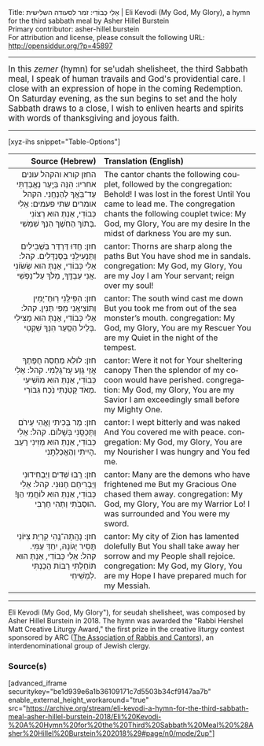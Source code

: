 <html>
<head></head>
<body>
Title: אֵלִי כְּבוֹדִי: זמר לסעודה השלישית | Eli Kevodi (My God, My Glory), a hymn for the third sabbath meal by Asher Hillel Burstein<br />
Primary contributor: asher-hillel.burstein<br />
For attribution and license, please consult the following URL: <a href="http://opensiddur.org/?p=45897">http://opensiddur.org/?p=45897</a>
<p />
<hr />

<div class="english" lang="en" style="font-size: 1.2em;">
In this <em>zemer</em> (hymn) for se'udah shelisheet, the third Sabbath meal, I speak of human travails and God's providential care. I close with an expression of hope in the coming Redemption. On Saturday evening, as the sun begins to set and the holy Sabbath draws to a close, I wish to enliven hearts and spirits with words of thanksgiving and joyous faith.
</div>

<hr />

[xyz-ihs snippet="Table-Options"]<table style="margin-left: auto; margin-right: auto;" class="draggable">
<thead><tr><th id="x" style="text-align: right;">Source (Hebrew)</th><th style="text-align: left;">Translation (English)</th></tr></thead>
<tbody>
<tr><td style="vertical-align:top;">
<div class="liturgy" lang="he" style="text-align: right;">
<span class="instruction">החזן קורא והקהל עונים אחריו:</span>
הִנֵּה בַּיַֽעַר נֶאֱבַדְתִּי
עַד־בֹּֽאֲךָ לְהַנְחֵֽנִי.
<span class="instruction">הקהל אומרים שתי פעמים:</span>
אֵלִי כְּבוֹדִי, אַנְתְּ הוּא רְצוֹנִי
בְּתוֹךְ הַחֹֽשֶׁךְ הִנְּךָ שִׁמְשִׁי.
</div></td>

<td style="vertical-align:top;">
<div class="english" lang="en" style="text-align: left;">
<span class="instruction">The cantor chants the following couplet, followed by the congregation:</span>
Behold! I was lost in the forest	
Until You came to lead me.	
<span class="instruction">The congregation chants the following couplet twice:</span>
My God, my Glory, You are my desire	
In the midst of darkness You are my sun.	
</div></td></tr>


<tr><td style="vertical-align:top;">
<div class="liturgy" lang="he" style="text-align: right;">
<span class="instruction">חזן:</span> חַֽדּוּ דַּרְדַּר בַּשְׁבִילִים
וַתַּנְעִילֵֽנִי בְּסַנְדָּלִים.
<span class="instruction">קהל:</span> אֵלִי כְּבוֹדִי, אַנְתְּ הוּא שְׂשׂוֹנִי
אֲנִי עַבְדֶּֽךָ, מְלֹךְ עַל־נַפְשִׁי.
</div></td>

<td style="vertical-align:top;">
<div class="english" lang="en" style="text-align: left;">
<span class="instruction">cantor:</span> Thorns are sharp along the paths	
But You have shod me in sandals.	
<span class="instruction">congregation:</span> My God, my Glory, You are my Joy	
I am Your servant; reign over my soul!	
</div></td></tr>


<tr><td style="vertical-align:top;">
<div class="liturgy" lang="he" style="text-align: right;">
<span class="instruction">חזן:</span> הִפִּילַּֽנִי רֽוּחַ־יָמִין
וַתּוֹצִיאֵֽנִי מִפִּי תַּנִּין.
<span class="instruction">קהל:</span> אֵלִי כְּבוֹדִי, אַנְתְּ הוּא מַצִּילִי
בְּלֵיל הַסַֽעַר הִנְּךָ שִׁקְטִי.
</div></td>

<td style="vertical-align:top;">
<div class="english" lang="en" style="text-align: left;">
<span class="instruction">cantor:</span> The south wind cast me down	
But you took me from out of the sea monster’s mouth.	
<span class="instruction">congregation:</span> My God, my Glory, You are my Rescuer	
You are my Quiet in the night of the tempest.	
</div></td></tr>


<tr><td style="vertical-align:top;">
<div class="liturgy" lang="he" style="text-align: right;">
<span class="instruction">חזן:</span> לוּלֵא מַחְסֵה חֻפָּתְךָ
אֲזַי גָוַע עָז־גָּלְמִי.
<span class="instruction">קהל:</span> אֵלִי כְּבוֹדִי, אַנְתְּ הוּא מוֹשִׁיעִי
מְאֹד קָטֹֽנְתִּי נֹֽכַח גִּבּוֹרִי.
</div></td>

<td style="vertical-align:top;">
<div class="english" lang="en" style="text-align: left;">
<span class="instruction">cantor:</span> Were it not for Your sheltering canopy	
Then the splendor of my cocoon would have perished.	
<span class="instruction">congregation:</span> My God, my Glory, You are my Savior	
I am exceedingly small before my Mighty One. 	
</div></td></tr>


<tr><td style="vertical-align:top;">
<div class="liturgy" lang="he" style="text-align: right;">
<span class="instruction">חזן:</span> מַר בָּכִיתִי וָאֱהִי עֵירֹם
וַתְּכַסֵּֽנִי בְּשָׁלוֹם.
<span class="instruction">קהל:</span> אֵלִי כְּבוֹדִי, אַנְתְּ הוּא מְזִינִי
רָעֵב הָיִיתִי וְהֶאֱכַלְתָּֽנִי.
</div></td>

<td style="vertical-align:top;">
<div class="english" lang="en" style="text-align: left;">
<span class="instruction">cantor:</span> I wept bitterly and was naked	
And You covered me with peace.	
<span class="instruction">congregation:</span> My God, my Glory, You are my Nourisher
I was hungry and You fed me.	
</div></td></tr>


<tr><td style="vertical-align:top;">
<div class="liturgy" lang="he" style="text-align: right;">
<span class="instruction">חזן:</span> רַֽבּוּ שֵׁדִים וַיַּבְחִידוּנִי 
וַיַּבְרִיחֵם חַנּוּנִי.
<span class="instruction">קהל:</span> אֵלִי כְּבוֹדִי, אַנְתְּ הוּא לוֹחֲמִי
הֵן! הוּסַבֹּֽתִי וַתְּהִי חַרְבִּי.
</div></td>

<td style="vertical-align:top;">
<div class="english" lang="en" style="text-align: left;">
<span class="instruction">cantor:</span> Many are the demons who have frightened me 	
But my Gracious One chased them away.	
<span class="instruction">congregation:</span> My God, my Glory, You are my Warrior	
Lo! I was surrounded and You were my sword.	
</div></td></tr>


<tr><td style="vertical-align:top;">
<div class="liturgy" lang="he" style="text-align: right;">
<span class="instruction">חזן:</span> נָהָֽתָה־נֶֽהִי קִרְיַת צִיּוֹנִי
תָּסִיר יְגוֹנָהּ, יִחַדְּ עַמִּי.
<span class="instruction">קהל:</span> אֵלִי כְּבוֹדִי, אַנְתְּ הוּא תּוֹחַלְתִּי
רַבּוֹת הֵכַנְתִּי לִמְשִׁיחִי.
</div></td>

<td style="vertical-align:top;">
<div class="english" lang="en" style="text-align: left;">
<span class="instruction">cantor:</span> My city of Zion has lamented dolefully	
But You shall take away her sorrow and my People shall rejoice.	
<span class="instruction">congregation:</span> My God, my Glory, You are my Hope	
I have prepared much for my Messiah.	
</div></td></tr>
</tbody></table>

<hr />

Eli Kevodi (My God, My Glory"), for seudah shelisheet, was composed by Asher Hillel Burstein in 2018. The hymn was awarded the "Rabbi Hershel Matt Creative Liturgy Award," the first prize in the creative liturgy contest sponsored by ARC (<a href="https://www.thearconline.org">The Association of Rabbis and Cantors</a>), an interdenominational group of Jewish clergy. 

<h3>Source(s)</h3>

[advanced_iframe securitykey="be1d939e6a1b36109171c7d5503b34cf9147aa7b" enable_external_height_workaround="true" src="https://archive.org/stream/eli-kevodi-a-hymn-for-the-third-sabbath-meal-asher-hillel-burstein-2018/Eli%20Kevodi-%20A%20Hymn%20for%20the%20Third%20Sabbath%20Meal%20%28Asher%20Hillel%20Burstein%202018%29#page/n0/mode/2up"]

&nbsp;

</body>
</html>
